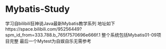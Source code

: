 # Mybatis-Study
学习自bilibili狂神说Java最新Mybatis教学系列
地址如下https://space.bilibili.com/95256449?spm_id_from=333.788.b_765f7570696e666f.1
整个系统包括Mybatis01-09项目完整
最后一个Mytest为自娱自乐无需参考
